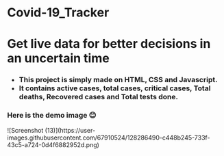 # Covid-19_Tracker
<h1> Get live data for better decisions in an uncertain time</h1>
<h3>
  <ul>
    <li>This project is simply made on HTML, CSS and Javascript. </li>
    <li>It contains active cases, total cases, critical cases, Total deaths, Recovered cases and Total tests done. </li>
  </ul>
</h3>
<h3> Here is the demo image 😊</h3>
![Screenshot (13)](https://user-images.githubusercontent.com/67910524/128286490-c448b245-733f-43c5-a724-0d4f6882952d.png)
